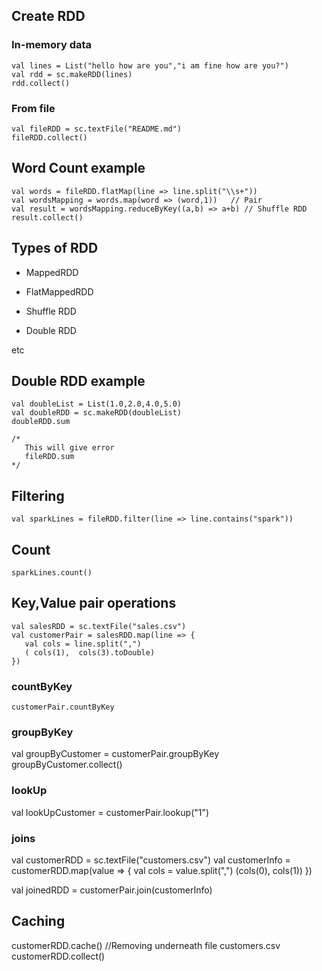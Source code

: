 ## Create RDD


### In-memory data

    val lines = List("hello how are you","i am fine how are you?")
    val rdd = sc.makeRDD(lines)
    rdd.collect()

### From file

    val fileRDD = sc.textFile("README.md")
    fileRDD.collect()


## Word Count example

    val words = fileRDD.flatMap(line => line.split("\\s+"))
    val wordsMapping = words.map(word => (word,1))   // Pair
    val result = wordsMapping.reduceByKey((a,b) => a+b) // Shuffle RDD
    result.collect()

## Types of RDD

  * MappedRDD

  * FlatMappedRDD

  * Shuffle RDD

  * Double RDD

  etc


## Double RDD example

    val doubleList = List(1.0,2.0,4.0,5.0)
    val doubleRDD = sc.makeRDD(doubleList)
    doubleRDD.sum

    /*
       This will give error
       fileRDD.sum
    */


## Filtering

    val sparkLines = fileRDD.filter(line => line.contains("spark"))


## Count

    sparkLines.count()




## Key,Value pair operations

    val salesRDD = sc.textFile("sales.csv")
    val customerPair = salesRDD.map(line => {
       val cols = line.split(",")
       ( cols(1),  cols(3).toDouble)
    })



### countByKey

    customerPair.countByKey


### groupByKey

   val groupByCustomer = customerPair.groupByKey
   groupByCustomer.collect()


### lookUp

  val lookUpCustomer = customerPair.lookup("1")


### joins

   val customerRDD = sc.textFile("customers.csv")
   val customerInfo = customerRDD.map(value => {
     val cols = value.split(",")
     (cols(0), cols(1))
   })

   val joinedRDD = customerPair.join(customerInfo)



## Caching

  customerRDD.cache()
  //Removing underneath file customers.csv
  customerRDD.collect()



